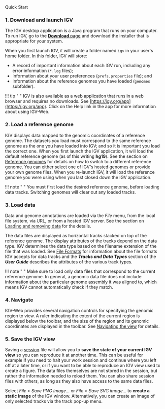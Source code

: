 
<!---
The page title should not go in the menu
-->
<p class="page-title">Quick Start </p>


### 1. Download and launch IGV

The IGV desktop application is a Java program that runs on your computer. To run IGV, go to the [**Download** page](DownloadPage.md) and download the installer that is appropriate for your system. 

When you first launch IGV, it will create a folder named `igv` in your user's home folder. In this folder, IGV will store:

* A record of important information about each IGV run, including any error information (`*.log` files);
* Information about your user preferences (`prefs.properties` file); and
* Information about the reference genomes you have loaded (`genomes` subfolder).

!!! tip " " 
    IGV is also available as a web application that runs in a web browser and requires no downloads. See [https://igv.org/app](https://igv.org/app). Click on the Help link in the app for more information about using IGV-Web. 

### 2. Load a reference genome
IGV displays data mapped to the genomic coordinates of a reference genome. The datasets you load must correspond to the same reference genome as the one you have loaded into IGV; and so it is important you load the correct one. When you first launch the IGV application, it will load the default reference genome (as of this writing **hg19**). See the section on [Reference genomes](UserGuide/reference_genome.md) for details on how to switch to a different reference genome. You can either select one of IGV's hosted genomes or provide your own genome files. When you re-launch IGV, it will load the reference genome you were using when you last closed down the IGV application.

!!! note " "
    You must first load the desired reference genome, before loading data tracks. Switching genomes will clear out any loaded tracks.

### 3. Load data

Data and genome annotations are loaded via the *File* menu, from the local file system, via URL, or from a hosted IGV server. See the section on [Loading and removing data](UserGuide/loading_data.md) for the details. 

The data files are displayed as horizontal tracks stacked on top of the reference genome. The display attributes of the tracks depend on the data type. IGV determines the data type based on the filename extension of the file that was loaded. See [File Formats](../FileFormats/DataTracks.md) for information about the file formats IGV accepts for data tracks and the ***Tracks and Data Types*** section of the  ***User Guide*** describes the attributes of the various track types.

!!! note " " 
    Make sure to load only data files that correspond to the current reference genome. In general, a genomic data file does not include information about the particular genome assembly it was aligned to, which means IGV cannot automatically check if they match.

### 4. Navigate

IGV-Web provides several navigation controls for specifying the genomic region to view. A ruler indicating the extent of the current region is displayed below the toolbar, and the size of the region and its genomic coordinates are displayed in the toolbar. See [Navigating the view](UserGuide/navigation.md) for details.

### 5. Save the IGV view

Saving a [session](UserGuide/sessions.md) file will allow you to **save the state of your current IGV view** so you can reproduce it at another time. This can be useful for example if you need to halt your work session and continue where you left off at a later time, or if you want to be able to reproduce an IGV view used to create a figure. The data files themselves are not stored in the session, but rather the information needed to reload them. You can also share session files with others, as long as they also have access to the same data files.

Select *File > Save PNG image...* or *File > Save SVG image...* to **create a static image** of the IGV window. Alternatively, you can create an image of only selected tracks via the track pop-up menu.

